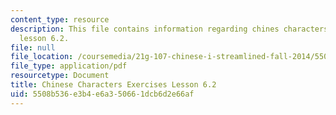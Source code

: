 ```yaml
---
content_type: resource
description: This file contains information regarding chines characters exercises
  lesson 6.2.
file: null
file_location: /coursemedia/21g-107-chinese-i-streamlined-fall-2014/5508b536e3b4e6a350661dcb6d2e66af_MIT21G_107F14_L6_st2_6.2.pdf
file_type: application/pdf
resourcetype: Document
title: Chinese Characters Exercises Lesson 6.2
uid: 5508b536-e3b4-e6a3-5066-1dcb6d2e66af
---
```

